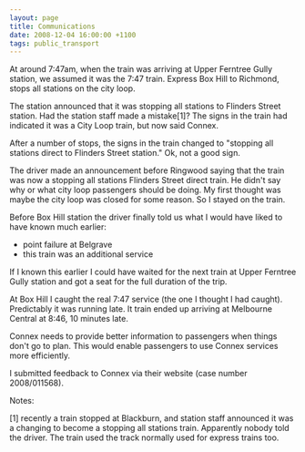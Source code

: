 ```yaml
---
layout: page
title: Communications
date: 2008-12-04 16:00:00 +1100
tags: public_transport
---
```


At around 7:47am, when the train was arriving at Upper Ferntree
Gully station, we assumed it was the 7:47 train. Express Box Hill to
Richmond, stops all stations on the city loop.

The station announced that it was stopping all stations to Flinders
Street station. Had the station staff made a mistake[1]? The signs in
the train had indicated it was a City Loop train, but now said Connex.

After a number of stops, the signs in the train changed to "stopping all
stations direct to Flinders Street station." Ok, not a good sign.

The driver made an announcement before Ringwood saying that the train
was now a stopping all stations Flinders Street direct train. He didn't
say why or what city loop passengers should be doing. My first thought
was maybe the city loop was closed for some reason. So I stayed on the
train.

Before Box Hill station the driver finally told us what I would have
liked to have known much earlier:

* point failure at Belgrave
* this train was an additional service

If I known this earlier I could have waited for the next train at Upper
Ferntree Gully station and got a seat for the full duration of the trip.

At Box Hill I caught the real 7:47 service (the one I thought I had
caught). Predictably it was running late. It train ended up arriving at
Melbourne Central at 8:46, 10 minutes late.

Connex needs to provide better information to passengers when things don't go
to plan. This would enable passengers to use Connex services more efficiently.

I submitted feedback to Connex via their website (case number 2008/011568).

Notes:

[1] recently a train stopped at Blackburn, and station staff announced
it was a changing to become a stopping all stations train. Apparently
nobody told the driver. The train used the track normally used for
express trains too.
